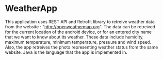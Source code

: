 # WeatherApp
This application uses REST API and Retrofit library to retreive weather data from the 
website : "http://openweathermap.org". The data can be retreived for the current location of the 
android device, or for an entered city name that we want to know about its weather.
These data include humidity, maximum temperature, minimum temperature, presuure and wind speed.
Also, the app retreives the photo representing weather status from the same website.
Java is the language that the app is implemented in.
